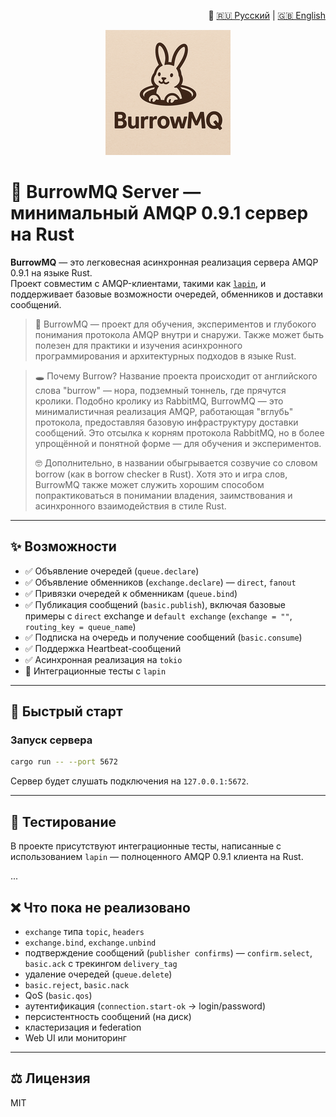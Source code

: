 <p align="right">
  📄 <a href="README.md">🇷🇺 Русский</a> | <a href="README.en.md">🇬🇧 English</a>
</p>

<p align="center">
  <img src="docs/burrowmq-logo.png" width="200" alt="BurrowMQ logo" />
</p>

# 🐰 BurrowMQ Server — минимальный AMQP 0.9.1 сервер на Rust

**BurrowMQ** — это легковесная асинхронная реализация сервера AMQP 0.9.1 на языке Rust.\
Проект совместим с AMQP-клиентами, такими как [`lapin`](https://github.com/CleverCloud/lapin), и поддерживает базовые возможности очередей, обменников и доставки сообщений.


> 🦀 BurrowMQ — проект для обучения, экспериментов и глубокого понимания протокола AMQP внутри и снаружи. Также может быть полезен для практики и изучения асинхронного программирования и архитектурных подходов в языке Rust.

> 🕳️ Почему Burrow? Название проекта происходит от английского слова "burrow" — нора, подземный тоннель, где прячутся кролики. Подобно кролику из RabbitMQ, BurrowMQ — это минималистичная реализация AMQP, работающая "вглубь" протокола, предоставляя базовую инфраструктуру доставки сообщений. Это отсылка к корням протокола RabbitMQ, но в более упрощённой и понятной форме — для обучения и экспериментов.
> 
> 🤓 Дополнительно, в названии обыгрывается созвучие со словом borrow (как в borrow checker в Rust). Хотя это и игра слов, BurrowMQ также может служить хорошим способом попрактиковаться в понимании владения, заимствования и асинхронного взаимодействия в стиле Rust.

---

## ✨ Возможности

- ✅ Объявление очередей (`queue.declare`)
- ✅ Объявление обменников (`exchange.declare`) — `direct`, `fanout`
- ✅ Привязки очередей к обменникам (`queue.bind`)
- ✅ Публикация сообщений (`basic.publish`), включая базовые примеры с `direct` exchange и `default exchange` (`exchange = ""`, `routing_key = queue_name`)
- ✅ Подписка на очередь и получение сообщений (`basic.consume`)
- ✅ Поддержка Heartbeat-сообщений
- ✅ Асинхронная реализация на `tokio`
- 🧪 Интеграционные тесты с `lapin`

---

## 🚀 Быстрый старт

### Запуск сервера

```bash
cargo run -- --port 5672
```

Сервер будет слушать подключения на `127.0.0.1:5672`.

---

## 🧪 Тестирование

В проекте присутствуют интеграционные тесты, написанные с использованием `lapin` — полноценного AMQP 0.9.1 клиента на Rust.

...

## ❌ Что пока не реализовано

- `exchange` типа `topic`, `headers`
- `exchange.bind`, `exchange.unbind`
- подтверждение сообщений (`publisher confirms`) — `confirm.select`, `basic.ack` с трекингом `delivery_tag`
- удаление очередей (`queue.delete`)
- `basic.reject`, `basic.nack`
- QoS (`basic.qos`)
- аутентификация (`connection.start-ok` → login/password)
- персистентность сообщений (на диск)
- кластеризация и federation
- Web UI или мониторинг

---


## ⚖️ Лицензия

MIT
